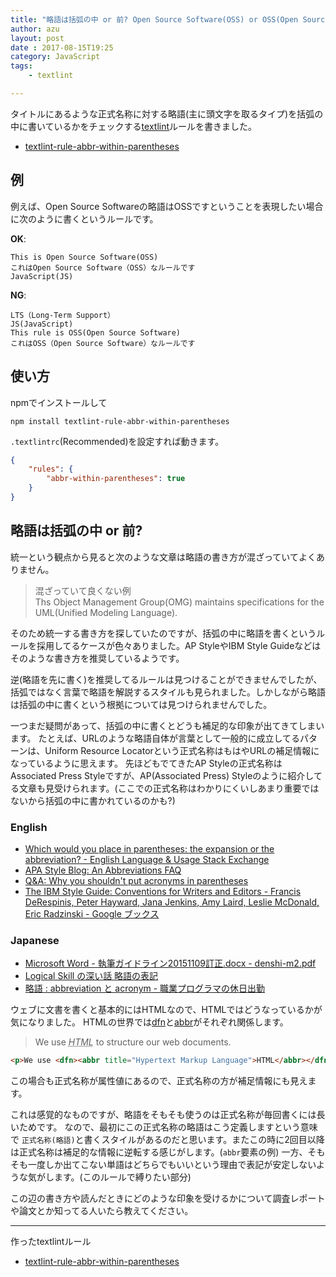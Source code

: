```yaml
---
title: "略語は括弧の中 or 前? Open Source Software(OSS) or OSS(Open Source Software)"
author: azu
layout: post
date : 2017-08-15T19:25
category: JavaScript
tags:
    - textlint

---
```


タイトルにあるような正式名称に対する略語(主に頭文字を取るタイプ)を括弧の中に書いているかをチェックする[textlint](https://github.com/textlint/textlint "textlint")ルールを書きました。

- [textlint-rule-abbr-within-parentheses](https://github.com/azu/textlint-rule-abbr-within-parentheses "textlint-rule-abbr-within-parentheses")

## 例

例えば、Open Source Softwareの略語はOSSですということを表現したい場合に次のように書くというルールです。

**OK**:

```
This is Open Source Software(OSS)
これはOpen Source Software（OSS）なルールです
JavaScript(JS)
```

**NG**:

```
LTS（Long-Term Support）
JS(JavaScript)
This rule is OSS(Open Source Software)
これはOSS（Open Source Software）なルールです
```

## 使い方

npmでインストールして

    npm install textlint-rule-abbr-within-parentheses

`.textlintrc`(Recommended)を設定すれば動きます。

```json
{
    "rules": {
        "abbr-within-parentheses": true
    }
}
```

## 略語は括弧の中 or 前?

統一という観点から見ると次のような文章は略語の書き方が混ざっていてよくありません。

> 混ざっていて良くない例  
> Ths Object Management Group(OMG) maintains specifications for the UML(Unified Modeling Language).

そのため統一する書き方を探していたのですが、括弧の中に略語を書くというルールを採用してるケースが色々ありました。AP StyleやIBM Style Guideなどはそのような書き方を推奨しているようです。

逆(略語を先に書く)を推奨してるルールは見つけることができませんでしたが、括弧ではなく言葉で略語を解説するスタイルも見られました。しかしながら略語は括弧の中に書くという根拠については見つけられませんでした。

一つまだ疑問があって、括弧の中に書くとどうも補足的な印象が出てきてしまいます。
たとえば、URLのような略語自体が言葉として一般的に成立してるパターンは、Uniform Resource Locatorという正式名称はもはやURLの補足情報になっているように思えます。
先ほどもでてきたAP Styleの正式名称はAssociated Press Styleですが、AP(Associated Press) Styleのように紹介してる文章も見受けられます。(ここでの正式名称はわかりにくいしあまり重要ではないから括弧の中に書かれているのかも?)

### English

- [Which would you place in parentheses: the expansion or the abbreviation? - English Language & Usage Stack Exchange](https://english.stackexchange.com/questions/84958/which-would-you-place-in-parentheses-the-expansion-or-the-abbreviation "Which would you place in parentheses: the expansion or the abbreviation? - English Language &amp; Usage Stack Exchange")
- [APA Style Blog: An Abbreviations FAQ](http://blog.apastyle.org/apastyle/2015/10/an-abbreviations-faq.html)
- [Q&A: Why you shouldn't put acronyms in parentheses](http://www.kuediting.com/style/qa-why-you-shouldnt-put-acronyms-in-parentheses/ "Q&amp;A: Why you shouldn&#39;t put acronyms in parentheses")
- [The IBM Style Guide: Conventions for Writers and Editors - Francis DeRespinis, Peter Hayward, Jana Jenkins, Amy Laird, Leslie McDonald, Eric Radzinski - Google ブックス](https://books.google.co.jp/books?id=77WoO_P8yA4C&pg=PA57&lpg=PA57 "The IBM Style Guide: Conventions for Writers and Editors - Francis DeRespinis, Peter Hayward, Jana Jenkins, Amy Laird, Leslie McDonald, Eric Radzinski")

### Japanese

- [Microsoft Word - 執筆ガイドライン20151109訂正.docx - denshi-m2.pdf](http://www.jsphcs.jp/gakkaishi/denshi-m2.pdf "Microsoft Word - 執筆ガイドライン20151109訂正.docx - denshi-m2.pdf")
- [Logical Skill の深い話 略語の表記](http://logicalskill.blog.fc2.com/blog-entry-79.html)
- [略語 : abbreviation と acronym - 職業プログラマの休日出勤](http://tmotooka.hatenablog.jp/entry/2013/05/18/212538)


ウェブに文書を書くと基本的にはHTMLなので、HTMLではどうなっているかが気になりました。
HTMLの世界では[dfn](https://developer.mozilla.org/ja/docs/Web/HTML/Element/dfn "dfn")と[abbr](https://developer.mozilla.org/ja/docs/Web/HTML/Element/abbr "abbr")がそれぞれ関係します。

> <p>We use <dfn><abbr title="Hypertext Markup Language">HTML</abbr></dfn> to structure our web documents.</p>


```html
<p>We use <dfn><abbr title="Hypertext Markup Language">HTML</abbr></dfn> to structure our web documents.</p>
```

この場合も正式名称が属性値にあるので、正式名称の方が補足情報にも見えます。

これは感覚的なものですが、略語をそもそも使うのは正式名称が毎回書くには長いためです。
なので、最初にこの正式名称の略語はこう定義しますという意味で `正式名称(略語)`と書くスタイルがあるのだと思います。またこの時に2回目以降は正式名称は補足的な情報に逆転する感じがします。(`abbr`要素の例)
一方、そもそも一度しか出てこない単語はどちらでもいいという理由で表記が安定しないような気がします。(このルールで縛りたい部分)

この辺の書き方や読んだときにどのような印象を受けるかについて調査レポートや論文とか知ってる人いたら教えてください。

----

作ったtextlintルール

- [textlint-rule-abbr-within-parentheses](https://github.com/azu/textlint-rule-abbr-within-parentheses "textlint-rule-abbr-within-parentheses")

